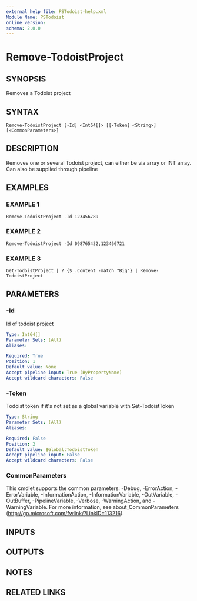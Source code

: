 ```yaml
---
external help file: PSTodoist-help.xml
Module Name: PSTodoist
online version:
schema: 2.0.0
---
```


# Remove-TodoistProject

## SYNOPSIS
Removes a Todoist project

## SYNTAX

```
Remove-TodoistProject [-Id] <Int64[]> [[-Token] <String>] [<CommonParameters>]
```

## DESCRIPTION
Removes one or several Todoist project, can either be via array or INT array.
Can also be supplied through pipeline

## EXAMPLES

### EXAMPLE 1
```
Remove-TodoistProject -Id 123456789
```

### EXAMPLE 2
```
Remove-TodoistProject -Id 098765432,123466721
```

### EXAMPLE 3
```
Get-TodoistProject | ? {$_.Content -match "Big"} | Remove-TodoistProject
```

## PARAMETERS

### -Id
Id of todoist project

```yaml
Type: Int64[]
Parameter Sets: (All)
Aliases:

Required: True
Position: 1
Default value: None
Accept pipeline input: True (ByPropertyName)
Accept wildcard characters: False
```

### -Token
Todoist token if it's not set as a global variable with Set-TodoistToken

```yaml
Type: String
Parameter Sets: (All)
Aliases:

Required: False
Position: 2
Default value: $Global:TodoistToken
Accept pipeline input: False
Accept wildcard characters: False
```

### CommonParameters
This cmdlet supports the common parameters: -Debug, -ErrorAction, -ErrorVariable, -InformationAction, -InformationVariable, -OutVariable, -OutBuffer, -PipelineVariable, -Verbose, -WarningAction, and -WarningVariable. For more information, see about_CommonParameters (http://go.microsoft.com/fwlink/?LinkID=113216).

## INPUTS

## OUTPUTS

## NOTES

## RELATED LINKS
